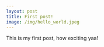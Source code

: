 ```yaml
---
layout: post
title: First post!
image: /img/hello_world.jpeg
---
```


This is my first post, how exciting yaa!
